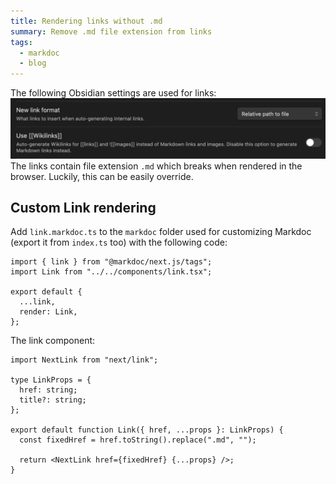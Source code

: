 ```yaml
---
title: Rendering links without .md
summary: Remove .md file extension from links
tags:
  - markdoc
  - blog
---
```

The following Obsidian settings are used for links:
![Obsidian settings](../../../public/images/obsidian-links-settings.png)
The links contain file extension `.md` which breaks when rendered in the browser. Luckily, this can be easily override.

## Custom Link rendering

Add `link.markdoc.ts` to the `markdoc` folder used for customizing Markdoc (export it from `index.ts` too) with the following code:
```tsx
import { link } from "@markdoc/next.js/tags";
import Link from "../../components/link.tsx";

export default {
  ...link,
  render: Link,
};
```

The link component:
```tsx
import NextLink from "next/link";

type LinkProps = {
  href: string;
  title?: string;
};

export default function Link({ href, ...props }: LinkProps) {
  const fixedHref = href.toString().replace(".md", "");

  return <NextLink href={fixedHref} {...props} />;
}
```